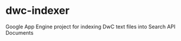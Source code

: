 dwc-indexer
===========

Google App Engine project for indexing DwC text files into Search API Documents
